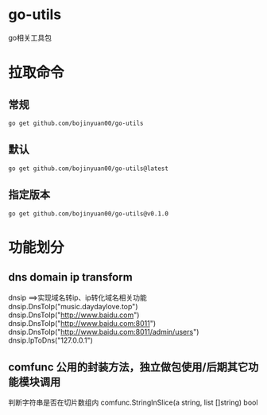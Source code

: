 # go-utils
go相关工具包

# 拉取命令
## 常规
```go get github.com/bojinyuan00/go-utils```
## 默认
```go get github.com/bojinyuan00/go-utils@latest```
## 指定版本
```go get github.com/bojinyuan00/go-utils@v0.1.0```

# 功能划分
## dns domain ip transform
dnsip ==>实现域名转ip、ip转化域名相关功能
	dnsip.DnsToIp("music.daydaylove.top")
	dnsip.DnsToIp("http://www.baidu.com")
	dnsip.DnsToIp("http://www.baidu.com:8011")
  	dnsip.DnsToIp("http://www.baidu.com:8011/admin/users")
  	dnsip.IpToDns("127.0.0.1")

## comfunc 公用的封装方法，独立做包使用/后期其它功能模块调用
判断字符串是否在切片数组内 comfunc.StringInSlice(a string, list []string) bool
